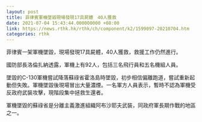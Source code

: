 ```yaml
---
layout: post
title: 菲律賓軍機墜毀現場發現17具屍體　40人獲救
date: 2021-07-04 15:43:44.000000000 +08:00
link: https://news.rthk.hk/rthk/ch/component/k2/1599097-20210704.htm
categories: rthk
---
```


菲律賓一架軍機墜毀，現場發現17具屍體，40人獲救，救援工作仍然進行。

國防部長洛倫扎納透露，軍機上有92人，包括三名飛行員和五名機組人員。

墜毀的C-130軍機嘗試降落蘇祿省霍洛島時墜毀，初步相信偏離跑道，嘗試重新起動但失敗。軍機墜毀後現場冒出大量濃煙。一名軍方人員表示，暫時不認為軍機受反政府武裝攻擊，現階段集中拯救生還者。

軍機墜毀的蘇祿省是分離主義激進組織阿布沙耶夫武裝，同政府軍長期作戰的地區之一。
